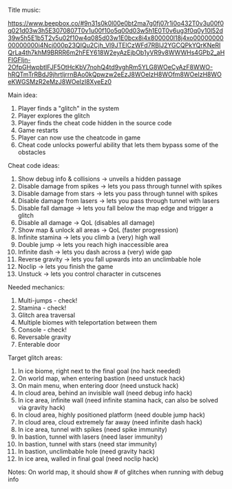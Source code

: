 Title music:

https://www.beepbox.co/#9n31s0k0l00e0bt2ma7g0fj07r1i0o432T0v3u00f0q021d03w3h5E3070807T0v1u00f10o5q00d03w5h1E0T0v6ug3f0q0y10l52d39w5h5E1b5T2v5u02f10w4q085d03w1E0bcx8i4x800000l18j4xo0000000000000000i4Nci000p23QIQu2Cjh_Vl9JTElCzWFd7RBlJ2YGCQPkYQrKNeRIQrLa4th7khM9BRRR6m2hFEY618W2eyAzEjbOb1yVR9v8WWWHs4GPb2_aHFIGFIjn-2OfpGHwpbtIFJF5OtHcKbV7nohQ4td9vghRm5YLG8WOeCyAzF8WWO-hRQTmTrRBdJ9jhrtljrrnBAo0kQpwzw2eEzJ8WOeIzH8WOfm8WOeIzH8WOeKWGSMzR2eMzJ8WOeIzI8XyeEz0


Main idea:

1. Player finds a "glitch" in the system
2. Player explores the glitch
3. Player finds the cheat code hidden in the source code
4. Game restarts
5. Player can now use the cheatcode in game 
6. Cheat code unlocks powerful ability that lets them bypass some of the obstacles


Cheat code ideas:

1. Show debug info & collisions -> unveils a hidden passage
2. Disable damage from spikes -> lets you pass through tunnel with spikes
3. Disable damage from stars -> lets you pass through tunnel with spikes
4. Disable damage from lasers -> lets you pass through tunnel with lasers
5. Disable fall damage -> lets you fall below the map edge and trigger a glitch
6. Disable all damage -> QoL (disables all damage)
7. Show map & unlock all areas -> QoL (faster progression)
8. Infinite stamina -> lets you climb a (very) high wall
9. Double jump -> lets you reach high inaccessible area
10. Infinite dash -> lets you dash across a (very) wide gap
11. Reverse gravity -> lets you fall upwards into an unclimbable hole
12. Noclip -> lets you finish the game
13. Unstuck -> lets you control character in cutscenes


Needed mechanics:

1. Multi-jumps - check!
2. Stamina - check!
3. Glitch area traversal 
4. Multiple biomes with teleportation between them
5. Console - check!
6. Reversable gravity
7. Enterable door


Target glitch areas:
1. In ice biome, right next to the final goal (no hack needed)
2. On world map, when entering bastion (need unstuck hack)
3. On main menu, when entering door (need unstuck hack)
4. In cloud area, behind an invisible wall (need debug info hack)
5. In ice area, infinite wall (need infinite stamina hack, can also be solved via gravity hack)
6. In cloud area, highly positioned platform (need double jump hack)
7. In cloud area, cloud extremely far away (need infinite dash hack)
8. In ice area, tunnel with spikes (need spike immunity)
9. In bastion, tunnel with lasers (need laser immunity)
10. In bastion, tunnel with stars (need star immunity)
11. In bastion, unclimbable hole (need gravity hack)
12. In ice area, walled in final goal (need noclip hack)



Notes:
On world map, it should show # of glitches when running with debug info

